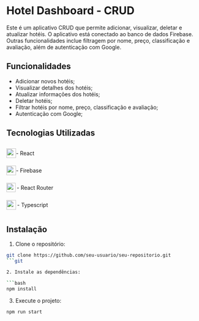 # Hotel Dashboard - CRUD

Este é um aplicativo CRUD que permite adicionar, visualizar, deletar e atualizar hotéis. O aplicativo está conectado ao banco de dados Firebase. Outras funcionalidades inclue filtragem por nome, preço, classificação e avaliação, além de autenticação com Google.

## Funcionalidades

- Adicionar novos hotéis;
- Visualizar detalhes dos hotéis;
- Atualizar informações dos hotéis;
- Deletar hotéis;
- Filtrar hotéis por nome, preço, classificação e avaliação;
- Autenticação com Google;

## Tecnologias Utilizadas

<div style="display: flex; align-items: center;">
  <img src="https://skillicons.dev/icons?i=react" width="25px" height="25px"/>
  <p> - React</p>
</div>
<div style="display: flex; align-items: center;">
  <img src="https://skillicons.dev/icons?i=firebase" width="25px" height="25px"/>
  <p> - Firebase</p>
</div>
<div style="display: flex; align-items: center;">
  <img src="https://cdn.jsdelivr.net/gh/devicons/devicon@latest/icons/reactrouter/reactrouter-original.svg" width="24px" heigth="25px" style="margin-right: 3px;"/>
  <p> - React Router</p>
</div>
<div style="display: flex; align-items: center;">
  <img src="https://cdn.jsdelivr.net/gh/devicons/devicon@latest/icons/typescript/typescript-original.svg" width="25px" height="25px" style="margin-right: 3px;"/>
  <p> - Typescript</p>
</div>

## Instalação

1. Clone o repositório:

````bash
git clone https://github.com/seu-usuario/seu-repositorio.git
```git

2. Instale as dependências:

```bash
npm install
````

3. Execute o projeto:

```bash
npm run start
```
